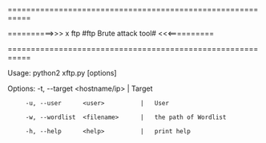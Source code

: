 ===========================================================

==========>>> x ftp #ftp Brute attack tool#  <<<==========

===========================================================

 Usage: python2 xftp.py [options]

Options: -t, --target    <hostname/ip>   |   Target

         -u, --user      <user>          |   User

         -w, --wordlist  <filename>      |   the path of Wordlist

         -h, --help      <help>          |   print help
